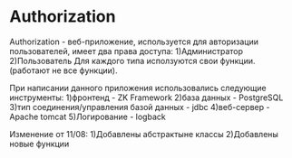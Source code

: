 # Authorization
Authorization - веб-приложение, используется для авторизации пользователей, имеет два права доступа: 
1)Администратор
2)Пользователь
Для каждого типа исползуются свои функции.(работают не все функции).

При написании данного приложения использовались следующие инструменты:
1)фронтенд - ZK Framework 
2)база данных - PostgreSQL 
3)тип соединения/управления  базой данных - jdbc
4)веб-сервер - Apache tomcat 
5)Логирование - logback

Изменение от 11/08:
1)Добавлены абстрактыне классы
2)Добавлены новые функции

